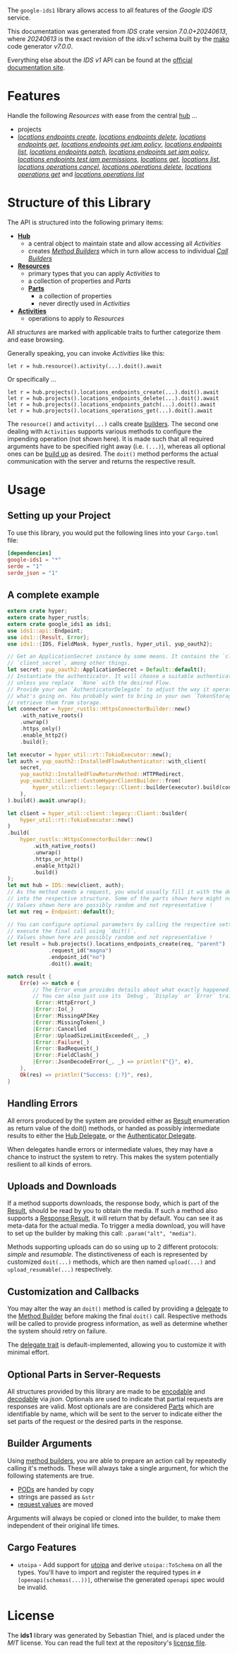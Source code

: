 <!---
DO NOT EDIT !
This file was generated automatically from 'src/generator/templates/api/README.md.mako'
DO NOT EDIT !
-->
The `google-ids1` library allows access to all features of the *Google IDS* service.

This documentation was generated from *IDS* crate version *7.0.0+20240613*, where *20240613* is the exact revision of the *ids:v1* schema built by the [mako](http://www.makotemplates.org/) code generator *v7.0.0*.

Everything else about the *IDS* *v1* API can be found at the
[official documentation site](https://cloud.google.com/).
# Features

Handle the following *Resources* with ease from the central [hub](https://docs.rs/google-ids1/7.0.0+20240613/google_ids1/IDS) ...

* projects
 * [*locations endpoints create*](https://docs.rs/google-ids1/7.0.0+20240613/google_ids1/api::ProjectLocationEndpointCreateCall), [*locations endpoints delete*](https://docs.rs/google-ids1/7.0.0+20240613/google_ids1/api::ProjectLocationEndpointDeleteCall), [*locations endpoints get*](https://docs.rs/google-ids1/7.0.0+20240613/google_ids1/api::ProjectLocationEndpointGetCall), [*locations endpoints get iam policy*](https://docs.rs/google-ids1/7.0.0+20240613/google_ids1/api::ProjectLocationEndpointGetIamPolicyCall), [*locations endpoints list*](https://docs.rs/google-ids1/7.0.0+20240613/google_ids1/api::ProjectLocationEndpointListCall), [*locations endpoints patch*](https://docs.rs/google-ids1/7.0.0+20240613/google_ids1/api::ProjectLocationEndpointPatchCall), [*locations endpoints set iam policy*](https://docs.rs/google-ids1/7.0.0+20240613/google_ids1/api::ProjectLocationEndpointSetIamPolicyCall), [*locations endpoints test iam permissions*](https://docs.rs/google-ids1/7.0.0+20240613/google_ids1/api::ProjectLocationEndpointTestIamPermissionCall), [*locations get*](https://docs.rs/google-ids1/7.0.0+20240613/google_ids1/api::ProjectLocationGetCall), [*locations list*](https://docs.rs/google-ids1/7.0.0+20240613/google_ids1/api::ProjectLocationListCall), [*locations operations cancel*](https://docs.rs/google-ids1/7.0.0+20240613/google_ids1/api::ProjectLocationOperationCancelCall), [*locations operations delete*](https://docs.rs/google-ids1/7.0.0+20240613/google_ids1/api::ProjectLocationOperationDeleteCall), [*locations operations get*](https://docs.rs/google-ids1/7.0.0+20240613/google_ids1/api::ProjectLocationOperationGetCall) and [*locations operations list*](https://docs.rs/google-ids1/7.0.0+20240613/google_ids1/api::ProjectLocationOperationListCall)




# Structure of this Library

The API is structured into the following primary items:

* **[Hub](https://docs.rs/google-ids1/7.0.0+20240613/google_ids1/IDS)**
    * a central object to maintain state and allow accessing all *Activities*
    * creates [*Method Builders*](https://docs.rs/google-ids1/7.0.0+20240613/google_ids1/common::MethodsBuilder) which in turn
      allow access to individual [*Call Builders*](https://docs.rs/google-ids1/7.0.0+20240613/google_ids1/common::CallBuilder)
* **[Resources](https://docs.rs/google-ids1/7.0.0+20240613/google_ids1/common::Resource)**
    * primary types that you can apply *Activities* to
    * a collection of properties and *Parts*
    * **[Parts](https://docs.rs/google-ids1/7.0.0+20240613/google_ids1/common::Part)**
        * a collection of properties
        * never directly used in *Activities*
* **[Activities](https://docs.rs/google-ids1/7.0.0+20240613/google_ids1/common::CallBuilder)**
    * operations to apply to *Resources*

All *structures* are marked with applicable traits to further categorize them and ease browsing.

Generally speaking, you can invoke *Activities* like this:

```Rust,ignore
let r = hub.resource().activity(...).doit().await
```

Or specifically ...

```ignore
let r = hub.projects().locations_endpoints_create(...).doit().await
let r = hub.projects().locations_endpoints_delete(...).doit().await
let r = hub.projects().locations_endpoints_patch(...).doit().await
let r = hub.projects().locations_operations_get(...).doit().await
```

The `resource()` and `activity(...)` calls create [builders][builder-pattern]. The second one dealing with `Activities`
supports various methods to configure the impending operation (not shown here). It is made such that all required arguments have to be
specified right away (i.e. `(...)`), whereas all optional ones can be [build up][builder-pattern] as desired.
The `doit()` method performs the actual communication with the server and returns the respective result.

# Usage

## Setting up your Project

To use this library, you would put the following lines into your `Cargo.toml` file:

```toml
[dependencies]
google-ids1 = "*"
serde = "1"
serde_json = "1"
```

## A complete example

```Rust
extern crate hyper;
extern crate hyper_rustls;
extern crate google_ids1 as ids1;
use ids1::api::Endpoint;
use ids1::{Result, Error};
use ids1::{IDS, FieldMask, hyper_rustls, hyper_util, yup_oauth2};

// Get an ApplicationSecret instance by some means. It contains the `client_id` and
// `client_secret`, among other things.
let secret: yup_oauth2::ApplicationSecret = Default::default();
// Instantiate the authenticator. It will choose a suitable authentication flow for you,
// unless you replace  `None` with the desired Flow.
// Provide your own `AuthenticatorDelegate` to adjust the way it operates and get feedback about
// what's going on. You probably want to bring in your own `TokenStorage` to persist tokens and
// retrieve them from storage.
let connector = hyper_rustls::HttpsConnectorBuilder::new()
    .with_native_roots()
    .unwrap()
    .https_only()
    .enable_http2()
    .build();

let executor = hyper_util::rt::TokioExecutor::new();
let auth = yup_oauth2::InstalledFlowAuthenticator::with_client(
    secret,
    yup_oauth2::InstalledFlowReturnMethod::HTTPRedirect,
    yup_oauth2::client::CustomHyperClientBuilder::from(
        hyper_util::client::legacy::Client::builder(executor).build(connector),
    ),
).build().await.unwrap();

let client = hyper_util::client::legacy::Client::builder(
    hyper_util::rt::TokioExecutor::new()
)
.build(
    hyper_rustls::HttpsConnectorBuilder::new()
        .with_native_roots()
        .unwrap()
        .https_or_http()
        .enable_http2()
        .build()
);
let mut hub = IDS::new(client, auth);
// As the method needs a request, you would usually fill it with the desired information
// into the respective structure. Some of the parts shown here might not be applicable !
// Values shown here are possibly random and not representative !
let mut req = Endpoint::default();

// You can configure optional parameters by calling the respective setters at will, and
// execute the final call using `doit()`.
// Values shown here are possibly random and not representative !
let result = hub.projects().locations_endpoints_create(req, "parent")
             .request_id("magna")
             .endpoint_id("no")
             .doit().await;

match result {
    Err(e) => match e {
        // The Error enum provides details about what exactly happened.
        // You can also just use its `Debug`, `Display` or `Error` traits
         Error::HttpError(_)
        |Error::Io(_)
        |Error::MissingAPIKey
        |Error::MissingToken(_)
        |Error::Cancelled
        |Error::UploadSizeLimitExceeded(_, _)
        |Error::Failure(_)
        |Error::BadRequest(_)
        |Error::FieldClash(_)
        |Error::JsonDecodeError(_, _) => println!("{}", e),
    },
    Ok(res) => println!("Success: {:?}", res),
}

```
## Handling Errors

All errors produced by the system are provided either as [Result](https://docs.rs/google-ids1/7.0.0+20240613/google_ids1/common::Result) enumeration as return value of
the doit() methods, or handed as possibly intermediate results to either the
[Hub Delegate](https://docs.rs/google-ids1/7.0.0+20240613/google_ids1/common::Delegate), or the [Authenticator Delegate](https://docs.rs/yup-oauth2/*/yup_oauth2/trait.AuthenticatorDelegate.html).

When delegates handle errors or intermediate values, they may have a chance to instruct the system to retry. This
makes the system potentially resilient to all kinds of errors.

## Uploads and Downloads
If a method supports downloads, the response body, which is part of the [Result](https://docs.rs/google-ids1/7.0.0+20240613/google_ids1/common::Result), should be
read by you to obtain the media.
If such a method also supports a [Response Result](https://docs.rs/google-ids1/7.0.0+20240613/google_ids1/common::ResponseResult), it will return that by default.
You can see it as meta-data for the actual media. To trigger a media download, you will have to set up the builder by making
this call: `.param("alt", "media")`.

Methods supporting uploads can do so using up to 2 different protocols:
*simple* and *resumable*. The distinctiveness of each is represented by customized
`doit(...)` methods, which are then named `upload(...)` and `upload_resumable(...)` respectively.

## Customization and Callbacks

You may alter the way an `doit()` method is called by providing a [delegate](https://docs.rs/google-ids1/7.0.0+20240613/google_ids1/common::Delegate) to the
[Method Builder](https://docs.rs/google-ids1/7.0.0+20240613/google_ids1/common::CallBuilder) before making the final `doit()` call.
Respective methods will be called to provide progress information, as well as determine whether the system should
retry on failure.

The [delegate trait](https://docs.rs/google-ids1/7.0.0+20240613/google_ids1/common::Delegate) is default-implemented, allowing you to customize it with minimal effort.

## Optional Parts in Server-Requests

All structures provided by this library are made to be [encodable](https://docs.rs/google-ids1/7.0.0+20240613/google_ids1/common::RequestValue) and
[decodable](https://docs.rs/google-ids1/7.0.0+20240613/google_ids1/common::ResponseResult) via *json*. Optionals are used to indicate that partial requests are responses
are valid.
Most optionals are are considered [Parts](https://docs.rs/google-ids1/7.0.0+20240613/google_ids1/common::Part) which are identifiable by name, which will be sent to
the server to indicate either the set parts of the request or the desired parts in the response.

## Builder Arguments

Using [method builders](https://docs.rs/google-ids1/7.0.0+20240613/google_ids1/common::CallBuilder), you are able to prepare an action call by repeatedly calling it's methods.
These will always take a single argument, for which the following statements are true.

* [PODs][wiki-pod] are handed by copy
* strings are passed as `&str`
* [request values](https://docs.rs/google-ids1/7.0.0+20240613/google_ids1/common::RequestValue) are moved

Arguments will always be copied or cloned into the builder, to make them independent of their original life times.

[wiki-pod]: http://en.wikipedia.org/wiki/Plain_old_data_structure
[builder-pattern]: http://en.wikipedia.org/wiki/Builder_pattern
[google-go-api]: https://github.com/google/google-api-go-client

## Cargo Features

* `utoipa` - Add support for [utoipa](https://crates.io/crates/utoipa) and derive `utoipa::ToSchema` on all
the types. You'll have to import and register the required types in `#[openapi(schemas(...))]`, otherwise the
generated `openapi` spec would be invalid.


# License
The **ids1** library was generated by Sebastian Thiel, and is placed
under the *MIT* license.
You can read the full text at the repository's [license file][repo-license].

[repo-license]: https://github.com/Byron/google-apis-rsblob/main/LICENSE.md

